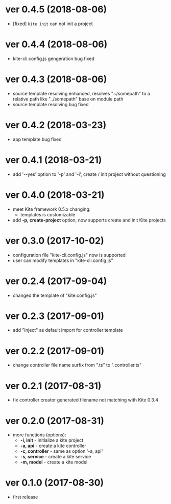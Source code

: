 # ver 0.4.5 (2018-08-06)
- [fixed] `kite init` can not init a project

# ver 0.4.4 (2018-08-06)
- kite-cli.config.js gengeration bug fixed

# ver 0.4.3 (2018-08-06)
- source template resolving enhanced, resolves "~/somepath" to a relative path like "../somepath" base on module path
- source template resolving bug fixed

# ver 0.4.2 (2018-03-23)
- app template bug fixed

# ver 0.4.1 (2018-03-21)
- add '--yes' option to '-p' and '-i', create / init project without questioning

# ver 0.4.0 (2018-03-21)
- meet Kite framework 0.5.x changing:
  * templates is customizable
- add __-p, create-project__ option, now supports create and init Kite projects

# ver 0.3.0 (2017-10-02)
- configuration file "kite-cli.config.js" now is supported
- user can modify templates in "kite-cli.config.js"

# ver 0.2.4 (2017-09-04)
- changed the template of "kite.config.js"

# ver 0.2.3 (2017-09-01)
- add "Inject" as default import for controller template

# ver 0.2.2 (2017-09-01)
- change controller file name surfix from ".ts" to ".controller.ts"

# ver 0.2.1 (2017-08-31)
- fix controller creator generated filename not matching with Kite 0.3.4

# ver 0.2.0 (2017-08-31)
- more functions (options):
  * __-i, init__ - initialize a kite project
  * __-a, api__ - create a kite controller
  * __-c, controller__ - same as option '-a, api'
  * __-s, service__ - create a kite service
  * __-m, model__ - create a kite model

# ver 0.1.0 (2017-08-30)
- first release